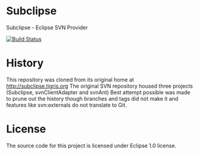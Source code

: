 # Subclipse
Subclipse - Eclipse SVN Provider

[![Build Status](https://travis-ci.org/subclipse/subclipse.svg?branch=master)](https://travis-ci.org/subclipse/subclipse)

# History
This repository was cloned from its original home at http://subclipse.tigris.org
The original SVN repository housed three projects (Subclipse, svnClientAdapter and svnAnt)
Best attempt possible was made to prune out the history though branches and tags did not
make it and features like svn:externals do not translate to Git.

# License
The source code for this project is licensed under Eclipse 1.0 license.
